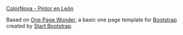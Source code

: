 [ColorNova - Pintor en León](https://www.colornova.es/)

Based on [One Page Wonder](http://startbootstrap.com/template-overviews/one-page-wonder/), a basic one page template for [Bootstrap](http://getbootstrap.com/) created by [Start Bootstrap](http://startbootstrap.com/).